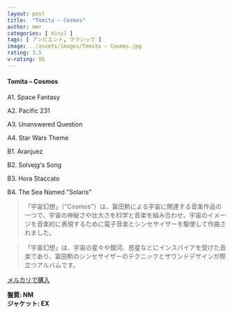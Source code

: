```yaml
---
layout: post
title:  "Tomita – Cosmos"
author: mmr
categories: [ Vinyl ]
tags: [ アンビエント, クラシック ]
image: ../assets/images/Tomita – Cosmos.jpg
rating: 3.5
v-rating: VG
---
```


#### Tomita – Cosmos

A1. Space Fantasy

A2. Pacific 231

A3. Unanswered Question

A4. Star Wars Theme

B1. Aranjuez

B2. Solvejg's Song

B3. Hora Staccato

B4. The Sea Named "Solaris"

> 「宇宙幻想」（"Cosmos"）は、冨田勲による宇宙に関連する音楽作品の一つで、宇宙の神秘さや壮大さを科学と音楽を組み合わせ、宇宙のイメージを音楽的に表現するために電子音楽とシンセサイザーを駆使して作曲されました。

> 「宇宙幻想」は、宇宙の星々や銀河、惑星などにインスパイアを受けた音楽であり、冨田勲のシンセサイザーのテクニックとサウンドデザインが際立つアルバムです。

[メルカリで購入](https://jp.mercari.com/item/m33587379551)

<div class="mt-4 mb-4 d-flex align-items-center">
<strong class="mr-1">盤質: NM</strong>
</div>
<div class="mt-4 mb-4 d-flex align-items-center">
<strong class="mr-1">ジャケット: EX</strong>
</div>
